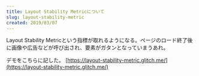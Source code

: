 ```yaml
---
title: Layout Stability Metricについて
slug: layout-stability-metric
created: 2019/03/07
---
```


Layout Stability Metricという指標が取れるようになる。ページのロード終了後に画像や広告などが呼び出され、要素がガタンとなっていまうあれ。

デモをこちらに記した。
[https://layout-stability-metric.glitch.me/](https://layout-stability-metric.glitch.me/)
